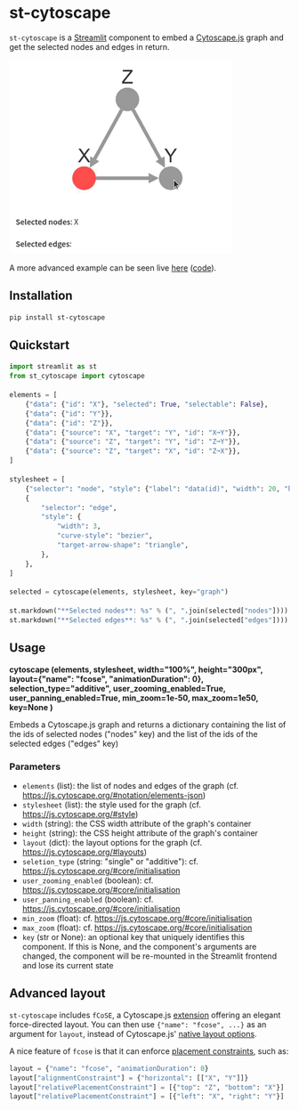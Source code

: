 # st-cytoscape

`st-cytoscape` is a [Streamlit](https://streamlit.io) component to embed a [Cytoscape.js](https://js.cytoscape.org/) graph and get the selected nodes and edges in return.

![Screenshot](screenshot.gif)

A more advanced example can be seen live [here](https://share.streamlit.io/vivien0000/causal-simulator/main/app.py) ([code](https://github.com/vivien000/causal-simulator)).

## Installation

```bash
pip install st-cytoscape
```

## Quickstart

```python
import streamlit as st
from st_cytoscape import cytoscape

elements = [
    {"data": {"id": "X"}, "selected": True, "selectable": False},
    {"data": {"id": "Y"}},
    {"data": {"id": "Z"}},
    {"data": {"source": "X", "target": "Y", "id": "X➞Y"}},
    {"data": {"source": "Z", "target": "Y", "id": "Z➞Y"}},
    {"data": {"source": "Z", "target": "X", "id": "Z➞X"}},
]

stylesheet = [
    {"selector": "node", "style": {"label": "data(id)", "width": 20, "height": 20}},
    {
        "selector": "edge",
        "style": {
            "width": 3,
            "curve-style": "bezier",
            "target-arrow-shape": "triangle",
        },
    },
]

selected = cytoscape(elements, stylesheet, key="graph")

st.markdown("**Selected nodes**: %s" % (", ".join(selected["nodes"])))
st.markdown("**Selected edges**: %s" % (", ".join(selected["edges"])))
```

## Usage

**cytoscape (elements,
    stylesheet,
    width="100%",
    height="300px",
    layout={"name": "fcose", "animationDuration": 0},
    selection_type="additive",
    user_zooming_enabled=True,
    user_panning_enabled=True,
    min_zoom=1e-50,
    max_zoom=1e50,
    key=None
)**

Embeds a Cytoscape.js graph and returns a dictionary containing the list of the ids of selected nodes ("nodes" key) and the list of the ids of the selected edges ("edges" key)

### Parameters

- `elements` (list): the list of nodes and edges of the graph
    (cf. https://js.cytoscape.org/#notation/elements-json)
- `stylesheet` (list): the style used for the graph (cf. https://js.cytoscape.org/#style)
- `width` (string): the CSS width attribute of the graph's container
- `height` (string): the CSS height attribute of the graph's container
- `layout` (dict): the layout options for the graph (cf. https://js.cytoscape.org/#layouts)
- `seletion_type` (string: "single" or "additive"): cf. https://js.cytoscape.org/#core/initialisation
- `user_zooming_enabled` (boolean): cf. https://js.cytoscape.org/#core/initialisation
- `user_panning_enabled` (boolean): cf. https://js.cytoscape.org/#core/initialisation
- `min_zoom` (float): cf. https://js.cytoscape.org/#core/initialisation
- `max_zoom` (float): cf. https://js.cytoscape.org/#core/initialisation
- `key` (str or None): an optional key that uniquely identifies this component. If this is None, and the component's arguments are changed, the component will be re-mounted in the Streamlit frontend and lose its current state

## Advanced layout

`st-cytoscape` includes `fCoSE`, a Cytoscape.js [extension](https://github.com/iVis-at-Bilkent/cytoscape.js-fcose) offering an elegant force-directed layout. You can then use `{"name": "fcose", ...}` as an argument for `layout`, instead of Cytoscape.js' [native layout options](https://js.cytoscape.org/#layouts).

A nice feature of `fcose` is that it can enforce [placement constraints](https://github.com/iVis-at-Bilkent/cytoscape.js-fcose#documentation), such as:

```python
layout = {"name": "fcose", "animationDuration": 0}
layout["alignmentConstraint"] = {"horizontal": [["X", "Y"]]}
layout["relativePlacementConstraint"] = [{"top": "Z", "bottom": "X"}]
layout["relativePlacementConstraint"] = [{"left": "X", "right": "Y"}]
```
